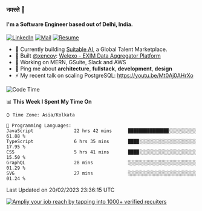 ### नमस्ते 🙏

#### I'm a Software Engineer based out of Delhi, India.

[![LinkedIn](https://img.shields.io/badge/linkedin-%230077B5.svg)](https://linkedin.com/in/sambhav2612)
[![Mail](https://img.shields.io/badge/gmail-D14836)](mailto:sambhavjain2612@gmail.com)
[![Resume](https://img.shields.io/badge/resume-%23#FFFF00.svg)](https://mega.nz/file/IjA3yaoB#BFfQg1-aKva0piAd_wWs8Hf5dlnYRQ2ZkwtYwNMzBhA)

- 🏢 Currently building [Suitable AI](https://suitable.ai), a Global Talent Marketplace.
- 💅 Built [@xencov](https://github.com/xencov): [Welexo - EXIM Data Aggregator Platform](https://welexo.com)
- 🌱 Working on MERN, GSuite, Slack and AWS
- 💬 Ping me about **architecture**, **fullstack**, **development**, **design**
- ⚡️ My recent talk on scaling PostgreSQL: https://youtu.be/Mt0Aj0AHrXo

<!--START_SECTION:waka-->
![Code Time](http://img.shields.io/badge/Code%20Time-3%2C159%20hrs%2024%20mins-blue)

📊 **This Week I Spent My Time On** 

```text
⌚︎ Time Zone: Asia/Kolkata

💬 Programming Languages: 
JavaScript               22 hrs 42 mins      ███████████████░░░░░░░░░░   61.88 % 
TypeScript               6 hrs 35 mins       ████░░░░░░░░░░░░░░░░░░░░░   17.95 % 
CSS                      5 hrs 41 mins       ████░░░░░░░░░░░░░░░░░░░░░   15.50 % 
GraphQL                  28 mins             ░░░░░░░░░░░░░░░░░░░░░░░░░   01.29 % 
SVG                      27 mins             ░░░░░░░░░░░░░░░░░░░░░░░░░   01.24 % 

```


 Last Updated on 20/02/2023 23:36:15 UTC
<!--END_SECTION:waka-->

[![Ampliy your job reach by tapping into 1000+ verified recuiters](https://user-images.githubusercontent.com/19583619/212717528-45b497fd-e886-4452-90fe-93829667bd63.png)](https://app.suitable.ai/login)


